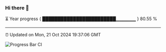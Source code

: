 ### Hi there 👋

⏳ Year progress { ████████████████████████▁▁▁▁▁▁ } 80.55 %

---

⏰ Updated on Mon, 21 Oct 2024 19:37:06 GMT

![Progress Bar CI](https://github.com/IshwaranRudhara/GIT-ACTION/workflows/Progress%20Bar%20CI/badge.svg)
